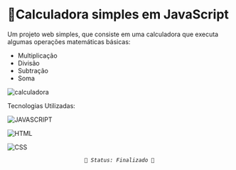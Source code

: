 # 🧮Calculadora simples em JavaScript 

Um projeto  web simples, que consiste em uma calculadora que executa algumas operações matemáticas básicas:

 - Multiplicação
 - Divisão
 - Subtração
 - Soma

 

![calculadora](https://user-images.githubusercontent.com/52001215/140405135-b32edb63-b6bf-484d-80a4-51e4201ac12d.png)


 <a  name="tecnologias-utilizadas"></a>  Tecnologias Utilizadas:

![JAVASCRIPT](https://img.shields.io/badge/JavaScript-323330?style=for-the-badge&logo=javascript&logoColor=F7DF1E)

![HTML](https://img.shields.io/badge/HTML5-E34F26?style=for-the-badge&logo=html5&logoColor=white)

![CSS](https://img.shields.io/badge/CSS-239120?&style=for-the-badge&logo=css3&logoColor=white)

<p align="center"><code> <a name="status"></a><i>🚀 Status: Finalizado 🚀</i> </code ></p>
